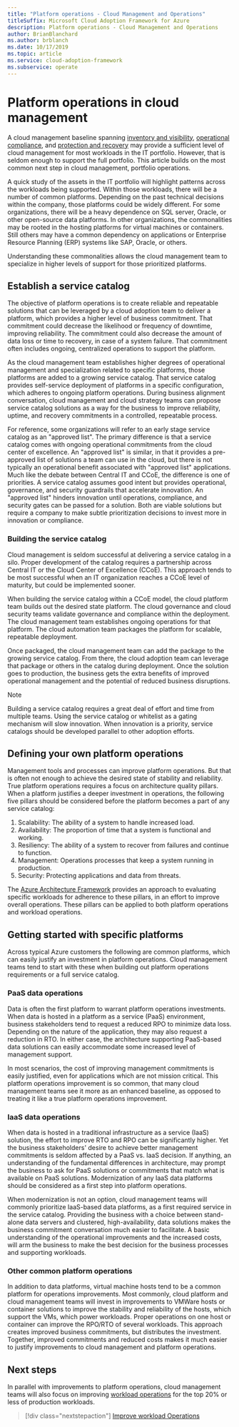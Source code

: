 ```yaml
---
title: "Platform operations - Cloud Management and Operations"
titleSuffix: Microsoft Cloud Adoption Framework for Azure
description: Platform operations - Cloud Management and Operations
author: BrianBlanchard
ms.author: brblanch
ms.date: 10/17/2019
ms.topic: article
ms.service: cloud-adoption-framework
ms.subservice: operate
---
```


# Platform operations in cloud management

A cloud management baseline spanning [inventory and visibility](./inventory.md), [operational compliance](./operational-compliance.md), and [protection and recovery](./protect.md) may provide a sufficient level of cloud management for most workloads in the IT portfolio. However, that is seldom enough to support the full portfolio. This article builds on the most common next step in cloud management, portfolio operations.

A quick study of the assets in the IT portfolio will highlight patterns across the workloads being supported. Within those workloads, there will be a number of common platforms. Depending on the past technical decisions within the company, those platforms could be widely different. For some organizations, there will be a heavy dependence on SQL server, Oracle, or other open-source data platforms. In other organizations, the commonalities may be rooted in the hosting platforms for virtual machines or containers. Still others may have a common dependency on applications or Enterprise Resource Planning (ERP) systems like SAP, Oracle, or others.

Understanding these commonalities allows the cloud management team to specialize in higher levels of support for those prioritized platforms.

## Establish a service catalog

The objective of platform operations is to create reliable and repeatable solutions that can be leveraged by a cloud adoption team to deliver a platform, which provides a higher level of business commitment. That commitment could decrease the likelihood or frequency of downtime, improving reliability. The commitment could also decrease the amount of data loss or time to recovery, in case of a system failure. That commitment often includes ongoing, centralized operations to support the platform.

As the cloud management team establishes higher degrees of operational management and specialization related to specific platforms, those platforms are added to a growing service catalog. That service catalog provides self-service deployment of platforms in a specific configuration, which adheres to ongoing platform operations. During business alignment conversation, cloud management and cloud strategy teams can propose service catalog solutions as a way for the business to improve reliability, uptime, and recovery commitments in a controlled, repeatable process.

For reference, some organizations will refer to an early stage service catalog as an "approved list". The primary difference is that a service catalog comes with ongoing operational commitments from the cloud center of excellence. An "approved list" is similar, in that it provides a pre-approved list of solutions a team can use in the cloud, but there is not typically an operational benefit associated with "approved list" applications. Much like the debate between Central IT and CCoE, the difference is one of priorities. A service catalog assumes good intent but provides operational, governance, and security guardrails that accelerate innovation. An "approved list" hinders innovation until operations, compliance, and security gates can be passed for a solution. Both are viable solutions but require a company to make subtle prioritization decisions to invest more in innovation or compliance.

### Building the service catalog

Cloud management is seldom successful at delivering a service catalog in a silo. Proper development of the catalog requires a partnership across Central IT or the Cloud Center of Excellence (CCoE). This approach tends to be most successful when an IT organization reaches a CCoE level of maturity, but could be implemented sooner.

When building the service catalog within a CCoE model, the cloud platform team builds out the desired state platform. The cloud governance and cloud security teams validate governance and compliance within the deployment. The cloud management team establishes ongoing operations for that platform. The cloud automation team packages the platform for scalable, repeatable deployment.

Once packaged, the cloud management team can add the package to the growing service catalog. From there, the cloud adoption team can leverage that package or others in the catalog during deployment. Once the solution goes to production, the business gets the extra benefits of improved operational management and the potential of reduced business disruptions.

> [!NOTE]
> Building a service catalog requires a great deal of effort and time from multiple teams. Using the service catalog or whitelist as a gating mechanism will slow innovation. When innovation is a priority, service catalogs should be developed parallel to other adoption efforts.

## Defining your own platform operations

Management tools and processes can improve platform operations. But that is often not enough to achieve the desired state of stability and reliability. True platform operations requires a focus on architecture quality pillars. When a platform justifies a deeper investment in operations, the following five pillars should be considered before the platform becomes a part of any service catalog:

1. Scalability: The ability of a system to handle increased load.
2. Availability: The proportion of time that a system is functional and working.
3. Resiliency: The ability of a system to recover from failures and continue to function.
4. Management: Operations processes that keep a system running in production.
5. Security: Protecting applications and data from threats.

The [Azure Architecture Framework](https://docs.microsoft.com/azure/architecture/guide/pillars) provides an approach to evaluating specific workloads for adherence to these pillars, in an effort to improve overall operations. These pillars can be applied to both platform operations and workload operations.

## Getting started with specific platforms

Across typical Azure customers the following are common platforms, which can easily justify an investment in platform operations. Cloud management teams tend to start with these when building out platform operations requirements or a full service catalog.

### PaaS data operations

Data is often the first platform to warrant platform operations investments. When data is hosted in a platform as a service (PaaS) environment, business stakeholders tend to request a reduced RPO to minimize data loss. Depending on the nature of the application, they may also request a reduction in RTO. In either case, the architecture supporting PaaS-based data solutions can easily accommodate some increased level of management support.

In most scenarios, the cost of improving management commitments is easily justified, even for applications which are not mission critical. This platform operations improvement is so common, that many cloud management teams see it more as an enhanced baseline, as opposed to treating it like a true platform operations improvement.

### IaaS data operations

When data is hosted in a traditional infrastructure as a service (IaaS) solution, the effort to improve RTO and RPO can be significantly higher. Yet the business stakeholders' desire to achieve better management commitments is seldom affected by a PaaS vs. IaaS decision. If anything, an understanding of the fundamental differences in architecture, may prompt the business to ask for PaaS solutions or commitments that match what is available on PaaS solutions. Modernization of any IaaS data platforms should be considered as a first step into platform operations.

When modernization is not an option, cloud management teams will commonly prioritize IaaS-based data platforms, as a first required service in the service catalog. Providing the business with a choice between stand-alone data servers and clustered, high-availability, data solutions makes the business commitment conversation much easier to facilitate. A basic understanding of the operational improvements and the increased costs, will arm the business to make the best decision for the business processes and supporting workloads.

### Other common platform operations

In addition to data platforms, virtual machine hosts tend to be a common platform for operations improvements. Most commonly, cloud platform and cloud management teams will invest in improvements to VMWare hosts or container solutions to improve the stability and reliability of the hosts, which support the VMs, which power workloads. Proper operations on one host or container can improve the RPO/RTO of several workloads. This approach creates improved business commitments, but distributes the investment. Together, improved commitments and reduced costs makes it much easier to justify improvements to cloud management and platform operations.

## Next steps

In parallel with improvements to platform operations, cloud management teams will also focus on improving [workload operations](./workload.md) for the top 20% or less of production workloads.

> [!div class="nextstepaction"]
> [Improve workload Operations](./workload.md)
